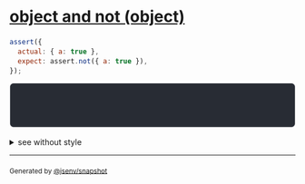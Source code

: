 # [object and not (object)](../../assert_not.test.js#L23)

```js
assert({
  actual: { a: true },
  expect: assert.not({ a: true }),
});
```

![img](throw.svg)

<details>
  <summary>see without style</summary>

```console
AssertionError: actual and expect are different

actual: { a: true }
expect: assert.not({ a: true })
```

</details>

---
<sub>
  Generated by <a href="https://github.com/jsenv/core/tree/main/packages/independent/snapshot">@jsenv/snapshot</a>
</sub>